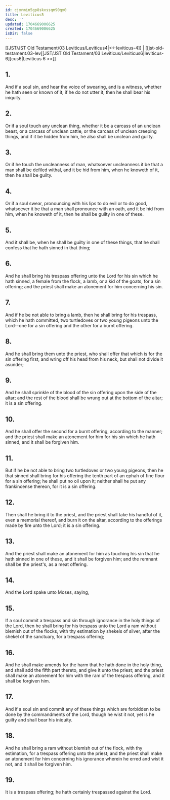```yaml
---
id: cjxnmin5gp8skxssqm90qx0
title: Leviticus5
desc: ''
updated: 1704669006625
created: 1704669006625
isDir: false
---
```

[[JST/JST Old Testament/03 Leviticus/Leviticus4|<<-leviticus-4]] | [[jst-old-testament.03-lev[[JST/JST Old Testament/03 Leviticus/Leviticus6|leviticus-6]]cus6|Leviticus 6 >>]]
## 1.
And if a soul sin, and hear the voice of swearing, and is a witness, whether he hath seen or known of it, if he do not utter it, then he shall bear his iniquity.
## 2.
Or if a soul touch any unclean thing, whether it be a carcass of an unclean beast, or a carcass of unclean cattle, or the carcass of unclean creeping things, and if it be hidden from him, he also shall be unclean and guilty.
## 3.
Or if he touch the uncleanness of man, whatsoever uncleanness it be that a man shall be defiled withal, and it be hid from him, when he knoweth of it, then he shall be guilty.
## 4.
Or if a soul swear, pronouncing with his lips to do evil or to do good, whatsoever it be that a man shall pronounce with an oath, and it be hid from him, when he knoweth of it, then he shall be guilty in one of these.
## 5.
And it shall be, when he shall be guilty in one of these things, that he shall confess that he hath sinned in that thing;
## 6.
And he shall bring his trespass offering unto the Lord for his sin which he hath sinned, a female from the flock, a lamb, or a kid of the goats, for a sin offering; and the priest shall make an atonement for him concerning his sin.
## 7.
And if he be not able to bring a lamb, then he shall bring for his trespass, which he hath committed, two turtledoves or two young pigeons unto the Lord\--one for a sin offering and the other for a burnt offering.
## 8.
And he shall bring them unto the priest, who shall offer that which is for the sin offering first, and wring off his head from his neck, but shall not divide it asunder;
## 9.
And he shall sprinkle of the blood of the sin offering upon the side of the altar; and the rest of the blood shall be wrung out at the bottom of the altar; it is a sin offering.
## 10.
And he shall offer the second for a burnt offering, according to the manner; and the priest shall make an atonement for him for his sin which he hath sinned, and it shall be forgiven him.
## 11.
But if he be not able to bring two turtledoves or two young pigeons, then he that sinned shall bring for his offering the tenth part of an ephah of fine flour for a sin offering; he shall put no oil upon it; neither shall he put any frankincense thereon, for it is a sin offering.
## 12.
Then shall he bring it to the priest, and the priest shall take his handful of it, even a memorial thereof, and burn it on the altar, according to the offerings made by fire unto the Lord; it is a sin offering.
## 13.
And the priest shall make an atonement for him as touching his sin that he hath sinned in one of these, and it shall be forgiven him; and the remnant shall be the priest\'s, as a meat offering.
## 14.
And the Lord spake unto Moses, saying,
## 15.
If a soul commit a trespass and sin through ignorance in the holy things of the Lord, then he shall bring for his trespass unto the Lord a ram without blemish out of the flocks, with thy estimation by shekels of silver, after the shekel of the sanctuary, for a trespass offering;
## 16.
And he shall make amends for the harm that he hath done in the holy thing, and shall add the fifth part thereto, and give it unto the priest; and the priest shall make an atonement for him with the ram of the trespass offering, and it shall be forgiven him.
## 17.
And if a soul sin and commit any of these things which are forbidden to be done by the commandments of the Lord, though he wist it not, yet is he guilty and shall bear his iniquity.
## 18.
And he shall bring a ram without blemish out of the flock, with thy estimation, for a trespass offering unto the priest; and the priest shall make an atonement for him concerning his ignorance wherein he erred and wist it not, and it shall be forgiven him.
## 19.
It is a trespass offering; he hath certainly trespassed against the Lord.

